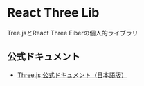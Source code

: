 # React Three Lib
Tree.jsとReact Three Fiberの個人的ライブラリ

## 公式ドキュメント
- [Three.js 公式ドキュメント（日本語版）](https://threejs.org/docs/index.html#manual/ja/introduction/Creating-a-scene)
